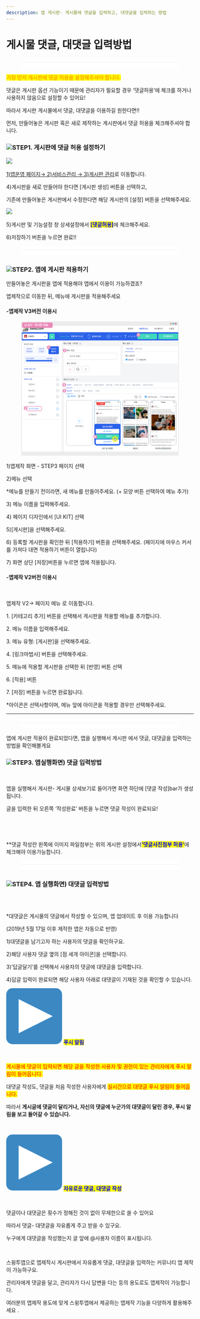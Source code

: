```yaml
---
description: 앱 게시판- 게시물에 댓글을 입력하고, 대댓글을 입력하는 방법
---
```


# 게시물 댓글, 대댓글 입력방법

<figure><img src="../../../.gitbook/assets/구분선 (4).PNG" alt=""><figcaption></figcaption></figure>

<mark style="color:orange;">**가장 먼저 게시판에 댓글 허용을 설정해주셔야 합니다.**</mark>

댓글은 게시판 옵션 기능이기 때문에 관리자가 필요할 경우 ‘댓글허용’에 체크를 하거나 사용하지 않음으로 설정할 수 있어요!

따라서 게시판 게시물에서 댓글, 대댓글을 이용하길 원한다면!!

먼저, 만들어놓은 게시판 혹은 새로 제작하는 게시판에서 댓글 허용을 체크해주셔야 합니다.



### ![](https://wp.swing2app.co.kr/wp-content/uploads/2020/04/%EB%8B%A8%EB%9D%BD1-1.png)STEP1. 게시판에 댓글 허용 설정하기

![](https://wp.swing2app.co.kr/wp-content/uploads/2019/11/%EA%B2%8C%EC%8B%9C%ED%8C%90%EA%B4%80%EB%A6%AC2.png)

[1)앱운영 페이지→ 2)서비스관리 → 3)게시판 관리](https://www.swing2app.co.kr/view/board\_edit)로 이동합니다.

4\)게시판을 새로 만들어야 한다면 \[게시판 생성] 버튼을 선택하고,

기존에 만들어놓은 게시판에서 수정한다면 해당 게시판의 \[설정] 버튼을 선택해주세요.



![](https://wp.swing2app.co.kr/wp-content/uploads/2019/05/%EA%B2%8C%EC%8B%9C%ED%8C%90-%EB%8C%93%EA%B8%80NEW1.png)

5\)게시판 및 기능설정 창 상세설정에서 <mark style="color:blue;">**\[댓글허용]**</mark>에 체크해주세요.

6\)저장하기 버튼을 누르면 완료!!

<figure><img src="../../../.gitbook/assets/구분선 (4).PNG" alt=""><figcaption></figcaption></figure>

### ![](https://wp.swing2app.co.kr/wp-content/uploads/2020/04/%EB%8B%A8%EB%9D%BD1-1.png)STEP2. 앱에 게시판 적용하기

만들어놓은 게시판을 앱에 적용해야 앱에서 이용이 가능하겠죠?

앱제작으로 이동한 뒤, 메뉴에 게시판을 적용해주세요

#### -앱제작 V3버전 이용시

<figure><img src="../../../.gitbook/assets/게시판 (1) (2).png" alt=""><figcaption></figcaption></figure>

1\)앱제작 화면 - STEP3 페이지 선택

2\)메뉴 선택

\*메뉴를 만들기 전이라면, 새 메뉴를 만들어주세요. (+ 모양 버튼 선택하여 메뉴 추가)

3\) 메뉴 이름을 입력해주세요.

4\) 페이지 디자인에서 \[UI KIT] 선택

5\)\[게시판]을 선택해주세요.&#x20;

6\) 등록할 게시판을 확인한 뒤 \[적용하기] 버튼을 선택해주세요. (페이지에 마우스 커서를 가져다 대면 적용하기 버튼이 열립니다)&#x20;

7\) 화면 상단 \[저장]버튼을 누르면 앱에 적용됩니다.



#### -앱제작 V2버전 이용시

<div align="left">

<img src="https://wp.swing2app.co.kr/wp-content/uploads/2019/05/%EA%B2%8C%EC%8B%9C%ED%8C%90%EC%A0%81%EC%9A%A9NEW1-2.png" alt="">

</div>

앱제작 V2→  페이지 메뉴 로 이동합니다.&#x20;

1\. \[카테고리 추가] 버튼을 선택해서 게시판을 적용할 메뉴를 추가합니다.&#x20;

2\. 메뉴 이름을 입력해주세요.

3\. 메뉴 유형: \[게시판]을 선택해주세요.

4\. \[링크마법사] 버튼을 선택해주세요.

5\. 메뉴에 적용할 게시판을 선택한 뒤 \[반영] 버튼 선택

6\. \[적용] 버튼

7\. \[저장] 버튼을 누르면 완료됩니다.

\*아이콘은 선택사항이며, 메뉴 앞에 아이콘을 적용할 경우만 선택해주세요.&#x20;

***

<figure><img src="../../../.gitbook/assets/구분선 (4).PNG" alt=""><figcaption></figcaption></figure>

앱에 게시판 적용이 완료되었다면, 앱을 실행해서 게시판 에서 댓글, 대댓글을 입력하는 방법을 확인해볼게요

### ![](https://wp.swing2app.co.kr/wp-content/uploads/2020/04/%EB%8B%A8%EB%9D%BD1-1.png)STEP3. 앱실행화면) 댓글 입력방법

<div align="left">

<img src="https://wp.swing2app.co.kr/wp-content/uploads/2019/05/%EB%8C%80%EB%8C%93%EA%B8%80%EC%9E%85%EB%A0%A5%EB%B0%A9%EB%B2%955.png" alt="">

</div>

앱을 실행해서 게시판- 게시물 상세보기로 들어가면 화면 하단에 \[댓글 작성]bar가 생성됩니다.

글을 입력한 뒤 오른쪽 ‘작성완료’ 버튼을 누르면 댓글 작성이 완료되요!

​

<div align="left">

<img src="https://wp.swing2app.co.kr/wp-content/uploads/2019/05/%EA%B2%8C%EC%8B%9C%ED%8C%90-%EB%8C%93%EA%B8%80NEW2.png" alt="">

</div>

\*\*댓글 작성란 왼쪽에 이미지 파일첨부는 위의 게시판 설정에서 <mark style="color:blue;">​</mark><mark style="color:blue;">**‘댓글사진첨부 허용’**</mark>에 체크해야 이용가능합니다.

<figure><img src="../../../.gitbook/assets/구분선 (4).PNG" alt=""><figcaption></figcaption></figure>

### ![](https://wp.swing2app.co.kr/wp-content/uploads/2020/04/%EB%8B%A8%EB%9D%BD1-1.png)STEP4. 앱 실행화면) 대댓글 입력방법

<div align="left">

<img src="https://wp.swing2app.co.kr/wp-content/uploads/2019/05/%EB%8C%80%EB%8C%93%EA%B8%80%EC%9E%85%EB%A0%A5%EB%B0%A9%EB%B2%95.png" alt="">

</div>

<div align="left">

<img src="https://wp.swing2app.co.kr/wp-content/uploads/2019/05/%EB%8C%80%EB%8C%93%EA%B8%80%EC%9E%85%EB%A0%A5%EB%B0%A9%EB%B2%952.png" alt="">

</div>

\*대댓글은 게시물의 댓글에서 작성할 수 있으며, 앱 업데이트 후 이용 가능합니다

&#x20;(2019년 5월 17일 이후 제작한 앱은 자동으로 반영)

1\)대댓글을 남기고자 하는 사용자의 댓글을 확인하구요.

2\)해당 사용자 댓글 옆의 \[점 세개 아이콘]을 선택합니다.

3\)’답글달기’를 선택해서 사용자의 댓글에 대댓글을 입력합니다.

4\)답글 입력이 완료되면 해당 사용자 아래로 대댓글이 기재된 것을 확인할 수 있습니다.



<img src="../../../.gitbook/assets/image (9).png" alt="" data-size="line"> <mark style="color:blue;">**푸시 알림**</mark><mark style="color:orange;">**​​**</mark>

<div align="left">

<img src="https://wp.swing2app.co.kr/wp-content/uploads/2019/05/%EB%8C%80%EB%8C%93%EA%B8%805.png" alt="">

</div>

<mark style="color:red;">게시물에 댓글이 입력되면 해당 글을 작성한 사용자 및 권한이 있는 관리자에게 푸시 알림이 들어옵니다.</mark>&#x20;

대댓글 작성도, 댓글을 처음 작성한 사용자에게 <mark style="color:red;">실시간으로 대댓글 푸시 알림이 들어옵니다.</mark>

따라서 **게시글에 댓글이 달리거나, 자신의 댓글에 누군가의 대댓글이 달린 경우, 푸시 알림을 보고 들어갈 수 있습니다.**

**​**

<img src="../../../.gitbook/assets/image (9).png" alt="" data-size="line"> <mark style="color:blue;">**자유로운 댓글, 대댓글 작성**</mark>

<div align="left">

<img src="https://wp.swing2app.co.kr/wp-content/uploads/2019/05/%EB%8C%80%EB%8C%93%EA%B8%804.png" alt="">

</div>

댓글이나 대댓글은 횟수가 정해진 것이 없이 무제한으로 쓸 수 있어요

따라서 댓글- 대댓글을 자유롭게 주고 받을 수 있구요.

누구에게 대댓글을 작성했는지 글 앞에 @사용자 이름이 표시됩니다.

​

스윙투앱으로 앱제작시 게시판에서 자유롭게 댓글, 대댓글을 입력하는 커뮤니티 앱 제작이 가능하구요.

관리자에게 댓글을 달고, 관리자가 다시 답변을 다는 등의 용도로도 앱제작이 가능합니다.

여러분의 앱제작 용도에 맞게 스윙투앱에서 제공하는 앱제작 기능을 다양하게 활용해주세요 .



